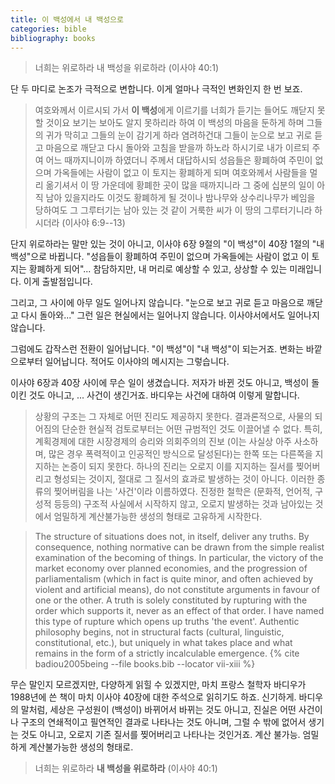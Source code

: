 ```yaml
---
title: 이 백성에서 내 백성으로
categories: bible
bibliography: books
---
```


>너희는 위로하라 내 백성을 위로하라 (이사야 40:1)

단 두 마디로 논조가 극적으로 변합니다. 이게 얼마나 극적인 변화인지 한 번 보죠.

> 여호와께서 이르시되 가서 **이 백성**에게 이르기를 너희가 듣기는 들어도 깨닫지 못할 것이요 보기는 보아도 알지 못하리라 하여
>이 백성의 마음을 둔하게 하며 그들의 귀가 막히고 그들의 눈이 감기게 하라 염려하건대 그들이 눈으로 보고 귀로 듣고 마음으로 깨닫고 다시 돌아와 고침을 받을까 하노라 하시기로
>내가 이르되 주여 어느 때까지니이까 하였더니 주께서 대답하시되 성읍들은 황폐하여 주민이 없으며 가옥들에는 사람이 없고 이 토지는 황폐하게 되며
>여호와께서 사람들을 멀리 옮기셔서 이 땅 가운데에 황폐한 곳이 많을 때까지니라
>그 중에 십분의 일이 아직 남아 있을지라도 이것도 황폐하게 될 것이나 밤나무와 상수리나무가 베임을 당하여도 그 그루터기는 남아 있는 것 같이 거룩한 씨가 이 땅의 그루터기니라 하시더라 (이사야 6:9--13)

단지 위로하라는 말만 있는 것이 아니고, 이사야 6장 9절의 "이 백성"이 40장 1절의 "내 백성"으로 바뀝니다. "성읍들이 황폐하여 주민이 없으며 가옥들에는 사람이 없고 이 토지는 황폐하게 되어"... 참담하지만, 내 머리로 예상할 수 있고, 상상할 수 있는 미래입니다. 이게 출발점입니다.

그리고, 그 사이에 아무 일도 일어나지 않습니다. "눈으로 보고 귀로 듣고 마음으로 깨닫고 다시 돌아와..." 그런 일은 현실에서는 일어나지 않습니다. 이사야서에서도 일어나지 않습니다. 

그럼에도 갑작스런 전환이 일어납니다. "이 백성"이 "내 백성"이 되는거죠. 변화는 바깥으로부터 일어납니다. 적어도 이사야의 메시지는 그렇습니다. 

이사야 6장과 40장 사이에 무슨 일이 생겼습니다. 저자가 바뀐 것도 아니고, 백성이 돌이킨 것도 아니고, ... 사건이 생긴거죠. 바디우는 사건에 대하여 이렇게 말합니다.

>상황의 구조는 그 자체로 어떤 진리도 제공하지 못한다. 결과론적으로, 사물의 되어짐의 단순한 현실적 검토로부터는 어떤 규범적인 것도 이끌어낼 수 없다. 특히, 계획경제에 대한 시장경제의 승리와 의회주의의 진보 (이는 사실상 아주 사소하며, 많은 경우 폭력적이고 인공적인 방식으로 달성된다)는 한쪽 또는 다른쪽을 지지하는 논증이 되지 못한다. 하나의 진리는 오로지 이를 지지하는 질서를 찢어버리고 형성되는 것이지, 절대로 그 질서의 효과로 발생하는 것이 아니다. 이러한 종류의 찢어버림을 나는 '사건'이라 이름하였다. 진정한 철학은 (문화적, 언어적, 구성적 등등의) 구조적 사실에서 시작하지 않고, 오로지 발생하는 것과 남아있는 것에서 엄밀하게 계산불가능한 생성의 형태로 고유하게 시작한다.

>The structure of situations does not, in itself, deliver any truths. By consequence, nothing normative can be drawn from the simple realist examination of the becoming of things. In particular, the victory of the market economy over planned economies, and the progression of parliamentalism (which in fact is quite minor, and often achieved by violent and artificial means), do not constitute arguments in favour of one or the other. A truth is solely constituted by rupturing with the order which supports it, never as an effect of that order. I have named this type of rupture which opens up truths 'the event'. Authentic philosophy begins, not in structural facts (cultural, linguistic, constitutional, etc.), but uniquely in what takes place and what remains in the form of a strictly incalculable emergence. {% cite badiou2005being --file books.bib --locator vii-xiii %}

무슨 말인지 모르겠지만, 다양하게 읽힐 수 있겠지만, 마치 프랑스 철학자 바디우가 1988년에 쓴 책이 마치 이사야 40장에 대한 주석으로 읽히기도 하죠. 신기하게. 바디우의 말처럼, 세상은 구성원이 (백성이) 바뀌어서 바뀌는 것도 아니고, 진실은 어떤 사건이나 구조의 연쇄적이고 필연적인 결과로 나타나는 것도 아니며, 그럴 수 밖에 없어서 생기는 것도 아니고, 오로지 기존 질서를 찢어버리고 나타나는 것인거죠. 계산 불가능. 엄밀하게 계산불가능한 생성의 형태로.

>너희는 위로하라 **내 백성을 위로하라** (이사야 40:1)
